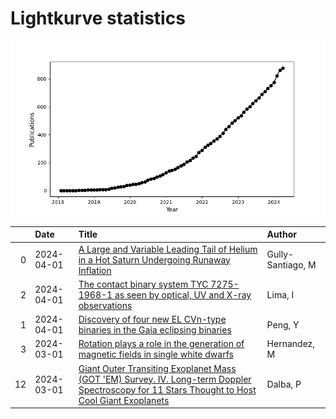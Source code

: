 
<h1>Lightkurve statistics</h1>
  
![publications](lightkurve-publications.png)  
  
|    | Date       | Title                                                                                                                                                                                                           | Author            |
|---:|:-----------|:----------------------------------------------------------------------------------------------------------------------------------------------------------------------------------------------------------------|:------------------|
|  0 | 2024-04-01 | [A Large and Variable Leading Tail of Helium in a Hot Saturn Undergoing Runaway Inflation](https://ui.adsabs.harvard.edu/abs/2024AJ....167..142G/abstract)                                                      | Gully-Santiago, M |
|  2 | 2024-04-01 | [The contact binary system TYC 7275-1968-1 as seen by optical, UV and X-ray observations](https://ui.adsabs.harvard.edu/abs/2024NewA..10702145L/abstract)                                                       | Lima, I           |
|  1 | 2024-04-01 | [Discovery of four new EL CVn-type binaries in the Gaia eclipsing binaries](https://ui.adsabs.harvard.edu/abs/2024NewA..10702153P/abstract)                                                                     | Peng, Y           |
|  3 | 2024-03-01 | [Rotation plays a role in the generation of magnetic fields in single white dwarfs](https://ui.adsabs.harvard.edu/abs/2024MNRAS.528.6056H/abstract)                                                             | Hernandez, M      |
| 12 | 2024-03-01 | [Giant Outer Transiting Exoplanet Mass (GOT 'EM) Survey. IV. Long-term Doppler Spectroscopy for 11 Stars Thought to Host Cool Giant Exoplanets](https://ui.adsabs.harvard.edu/abs/2024ApJS..271...16D/abstract) | Dalba, P          |
